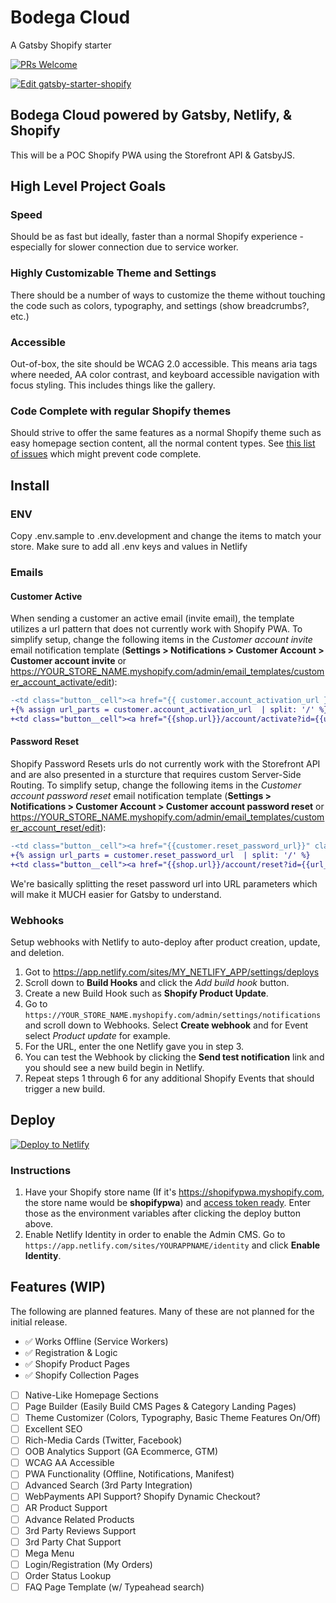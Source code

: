 # Bodega Cloud

A Gatsby Shopify starter

[![PRs Welcome](https://img.shields.io/badge/PRs-welcome-brightgreen.svg?style=flat-square)](http://makeapullrequest.com)

[![Edit gatsby-starter-shopify](https://codesandbox.io/static/img/play-codesandbox.svg)](https://codesandbox.io/s/98rxxwxj1w)

## Bodega Cloud powered by Gatsby, Netlify, & Shopify

This will be a POC Shopify PWA using the Storefront API & GatsbyJS.

## High Level Project Goals

### Speed

Should be as fast but ideally, faster than a normal Shopify experience - especially for slower connection due to service worker.

### Highly Customizable Theme and Settings

There should be a number of ways to customize the theme without touching the code such as colors, typography, and settings (show breadcrumbs?, etc.)

### Accessible

Out-of-box, the site should be WCAG 2.0 accessible. This means aria tags where needed, AA color contrast, and keyboard accessible navigation with focus styling. This includes things like the gallery.

### Code Complete with regular Shopify themes

Should strive to offer the same features as a normal Shopify theme such as easy homepage section content, all the normal content types. See [this list of issues](https://github.com/gil--/gatsby-starter-shopifypwa/issues/4) which might prevent code complete.

## Install

### ENV

Copy .env.sample to .env.development and change the items to match your store. Make sure to add all .env keys and values in Netlify

### Emails

#### Customer Active

When sending a customer an active email (invite email), the template utilizes a url pattern that does not currently work with Shopify PWA. To simplify setup, change the following items in the *Customer account invite* email notification template (**Settings > Notifications > Customer Account > Customer account invite** or https://YOUR_STORE_NAME.myshopify.com/admin/email_templates/customer_account_activate/edit):

```diff
-<td class="button__cell"><a href="{{ customer.account_activation_url }}" class="button__text">Activate your account</a></td>
+{% assign url_parts = customer.account_activation_url  | split: '/' %}
+<td class="button__cell"><a href="{{shop.url}}/account/activate?id={{url_parts[5]}}&token={{url_parts[6]}}" class="button__text">Activate your account</a></td>
```

#### Password Reset

Shopify Password Resets urls do not currently work with the Storefront API and are also presented in a sturcture that requires custom Server-Side Routing. To simplify setup, change the following items in the *Customer account password reset* email notification template (**Settings > Notifications > Customer Account > Customer account password reset** or https://YOUR_STORE_NAME.myshopify.com/admin/email_templates/customer_account_reset/edit):

```diff
-<td class="button__cell"><a href="{{customer.reset_password_url}}" class="button__text">Reset your password</a></td>
+{% assign url_parts = customer.reset_password_url  | split: '/' %}
+<td class="button__cell"><a href="{{shop.url}}/account/reset?id={{url_parts[5]}}&token={{url_parts[6]}}" class="button__text">Reset your password</a></td>
```

We're basically splitting the reset password url into URL parameters which will make it MUCH easier for Gatsby to understand.

### Webhooks

Setup webhooks with Netlify to auto-deploy after product creation, update, and deletion.

1. Got to https://app.netlify.com/sites/MY_NETLIFY_APP/settings/deploys
2. Scroll down to **Build Hooks** and click the *Add build hook* button.
3. Create a new Build Hook such as **Shopify Product Update**.
4. Go to `https://YOUR_STORE_NAME.myshopify.com/admin/settings/notifications` and scroll down to Webhooks. Select **Create webhook** and for Event select *Product update* for example.
5. For the URL, enter the one Netlify gave you in step 3.
6. You can test the Webhook by clicking the **Send test notification** link and you should see a new build begin in Netlify.
7. Repeat steps 1 through 6 for any additional Shopify Events that should trigger a new build.

## Deploy

[![Deploy to Netlify](https://www.netlify.com/img/deploy/button.svg)](https://app.netlify.com/start/deploy?repository=https://github.com/gil--/gatsby-starter-shopifypwa)

### Instructions

1. Have your Shopify store name (If it's https://shopifypwa.myshopify.com, the store name would be **shopifypwa**) and [access token ready](https://www.shopify.com/partners/blog/17056443-how-to-generate-a-shopify-api-token). Enter those as the environment variables after clicking the deploy button above.
2. Enable Netlify Identity in order to enable the Admin CMS. Go to `https://app.netlify.com/sites/YOURAPPNAME/identity` and click **Enable Identity**.

## Features (WIP)

The following are planned features. Many of these are not planned for the initial release.

- ✅ Works Offline (Service Workers)
- ✅ Registration & Logic
- ✅ Shopify Product Pages
- ✅ Shopify Collection Pages
- [ ] Native-Like Homepage Sections
- [ ] Page Builder (Easily Build CMS Pages & Category Landing Pages)
- [ ] Theme Customizer (Colors, Typography, Basic Theme Features On/Off)
- [ ] Excellent SEO
- [ ] Rich-Media Cards (Twitter, Facebook)
- [ ] OOB Analytics Support (GA Ecommerce, GTM)
- [ ] WCAG AA Accessible
- [ ] PWA Functionality (Offline, Notifications, Manifest)
- [ ] Advanced Search (3rd Party Integration)
- [ ] WebPayments API Support? Shopify Dynamic Checkout?
- [ ] AR Product Support
- [ ] Advance Related Products
- [ ] 3rd Party Reviews Support
- [ ] 3rd Party Chat Support
- [ ] Mega Menu
- [ ] Login/Registration (My Orders)
- [ ] Order Status Lookup
- [ ] FAQ Page Template (w/ Typeahead search)
